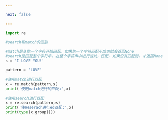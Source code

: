 ```yaml
---

next: false

---
```




<BlogInfo id="760" title="8.search方法的使用" author="白日梦想猿" pv=0 read_times=0 pre_cost_time="0分15秒" category="正则表达式" tag_list="['正则表达式']" create_time="2020.05.28 14:02:37" update_time="2020.05.28 16:42:45" />

```python
import re

#search和match的区别

#match是从第一个字符开始匹配，如果第一个字符匹配不成功就会返回None
#search是匹配整个字符串，在整个字符串中进行查找，匹配，如果没有匹配到，才返回None
s = 'I LOVE YOU!'

pattern = 'LOVE'

#使用match进行匹配
x = re.match(pattern,s)
print('使用match进行的匹配:',x)

#使用search进行匹配
x = re.search(pattern,s)
print('使用serach进行ed匹配:',x)
print(type(x.group()))

```



<ActionBox />
